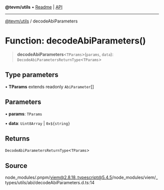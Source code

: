 **@tevm/utils** • [Readme](../README.md) \| [API](../globals.md)

***

[@tevm/utils](../README.md) / decodeAbiParameters

# Function: decodeAbiParameters()

> **decodeAbiParameters**\<`TParams`\>(`params`, `data`): `DecodeAbiParametersReturnType`\<`TParams`\>

## Type parameters

• **TParams** extends readonly `AbiParameter`[]

## Parameters

• **params**: `TParams`

• **data**: `Uint8Array` \| ```0x${string}```

## Returns

`DecodeAbiParametersReturnType`\<`TParams`\>

## Source

node\_modules/.pnpm/viem@2.8.18\_typescript@5.4.5/node\_modules/viem/\_types/utils/abi/decodeAbiParameters.d.ts:14
